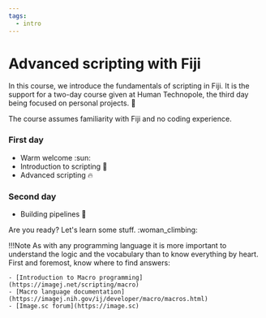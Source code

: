 ```yaml
---
tags:
  - intro
---
```

# Advanced scripting with Fiji

In this course, we introduce the fundamentals of scripting in Fiji. It is the
support for a two-day course given at Human Technopole, the third day being
focused on personal projects. :open_book:

The course assumes familiarity with Fiji and no coding experience.

### First day

- Warm welcome :sun:
- Introduction to scripting :tropical_drink:
- Advanced scripting :fire:

### Second day

- Building pipelines :rocket:

Are you ready? Let's learn some stuff. :woman_climbing:

!!!Note
    As with any programming language it is more important to understand the
    logic and the vocabulary than to know everything by heart. First and
    foremost, know where to find answers:

    - [Introduction to Macro programming](https://imagej.net/scripting/macro)
    - [Macro language documentation](https://imagej.nih.gov/ij/developer/macro/macros.html)
    - [Image.sc forum](https://image.sc)
